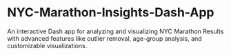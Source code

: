 # NYC-Marathon-Insights-Dash-App
An interactive Dash app for analyzing and visualizing NYC Marathon Results with advanced features like outlier removal, age-group analysis, and customizable visualizations.

